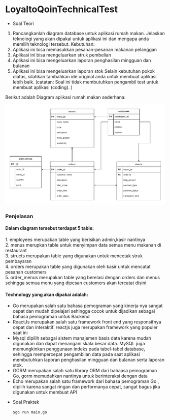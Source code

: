 # LoyaltoQoinTechnicalTest
- Soal Teori
1. Rancangkanlah diagram database untuk aplikasi rumah makan.
Jelaskan teknologi yang akan dipakai untuk aplikasi ini dan mengapa anda memilih teknologi
tersebut.
Kebutuhan:
1. Aplikasi ini bisa memasukkan pesanan-pesanan makanan pelanggan
2. Aplikasi ini bisa mengeluarkan struk pembelian
3. Aplikasi ini bisa mengeluarkan laporan penghasilan mingguan dan bulanan
4. Aplikasi ini bisa mengeluarkan laporan stok
Selain kebutuhan pokok diatas, silahkan tambahkan ide original anda untuk membuat aplikasi
lebih baik.
(catatan: Soal ini tidak membutuhkan pengambil test untuk membuat aplikasi (coding). )

Berikut adalah Diagram aplikasi rumah makan sederhana:

<img src="Soal-1/diagram.png">

<h3>Penjelasan</h3>

<h4>Dalam diagram tersebut terdapat 5 table:</h4>
1. employees merupakan table yang berisikan admin,kasir nantinya<br>
2. menus merupkan table untuk menyimpan data semua menu makanan di restaurant<br>
3. structs merupakan table yang digunakan untuk mencetak struk pembayaran<br>
4. orders merupakan table yang digunakan oleh kasir untuk mencatat pesanan customers<br>
5. order_menus merupakan table yang berelasi dengan orders dan menus sehingga semua menu yang dipesan customers akan tercatat disini

<h4>Technology yang akan dipakai adalah:</h4>
<ul>
<li>Go merupakan salah satu bahasa pemograman yang kinerja nya sangat cepat dan mudah dipelajari sehingga cocok untuk dijadikan sebagai bahasa pemograman untuk Backend</li>
<li>ReactJs merupakan salah satu framework front end yang responsifnya cepat dan interaktif. reactjs juga merupakan framework yang populer saat ini</li>
<li>Mysql dipilih sebagai sistem manajemen basis data karena mudah digunakan dan dapat menangani skala besar data. MySQL juga memungkinkan penggunaan indeks pada tabel-tabel database, sehingga mempercepat pengambilan data pada saat aplikasi membutuhkan laporan penghasilan mingguan dan bulanan serta laporan stok.</li>
<li>GORM merupakan salah satu library ORM dari bahaasa pemograman Go, gorm memudahkan nantinya untuk berinteraksi dengan data</li>
<li>Echo merupakan salah satu framework dari bahasa pemograman Go , dipilih karena sangat ringan dan performanya cepat, sangat bagus jika digunakan untuk membuat API</li>
</ul>

- Soal Praktek
  
  ``` $go run main.go ```
